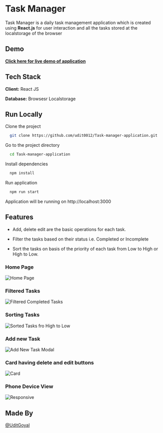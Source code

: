 
# Task Manager

Task Manager is a daily task management application which is created using **React.js** for user interaction and all the tasks stored at the localstorage of the browser

## Demo 

[**Click here for live demo of application**](https://pvt-task-manager.netlify.app/)
## Tech Stack

**Client:** React JS

**Database:** Browsesr Localstorage




## Run Locally

Clone the project

```bash
  git clone https://github.com/udit0012/Task-manager-application.git
```

Go to the project directory

```bash
  cd Task-manager-application
```

Install dependencies

```bash
  npm install
```

Run application

```bash
  npm run start
```
Application will be running on http://localhost:3000


## Features
* Add, delete edit are the basic operations for each task.
* Filter the tasks based on their status i.e. Completed or Incomplete

* Sort the tasks on basis of the priority of each task from Low to High or High to Low.

### Home Page
![Home Page](https://github.com/udit0012/Task-manager-application/blob/main/Screenshots/TaskHomePage.png)

###  Filtered Tasks
![Filtered Completed Tasks](https://github.com/udit0012/Task-manager-application/blob/main/Screenshots/CompletedTasksOnly.png)

### Sorting Tasks
![Sorted Tasks fro High to Low](https://github.com/udit0012/Task-manager-application/blob/main/Screenshots/SortedTasks.png)

### Add new Task
![Add New Task Modal](https://github.com/udit0012/Task-manager-application/blob/main/Screenshots/AddTaskModal.png)

### Card having delete and edit buttons
![Card](https://github.com/udit0012/Task-manager-application/blob/main/Screenshots/TaskCard.png)

### Phone Device View
![Responsive](https://github.com/udit0012/Task-manager-application/blob/main/Screenshots/ResponsiveView.jpeg)




## Made By
[@UditGoyal](https://github.com/udit0012)

